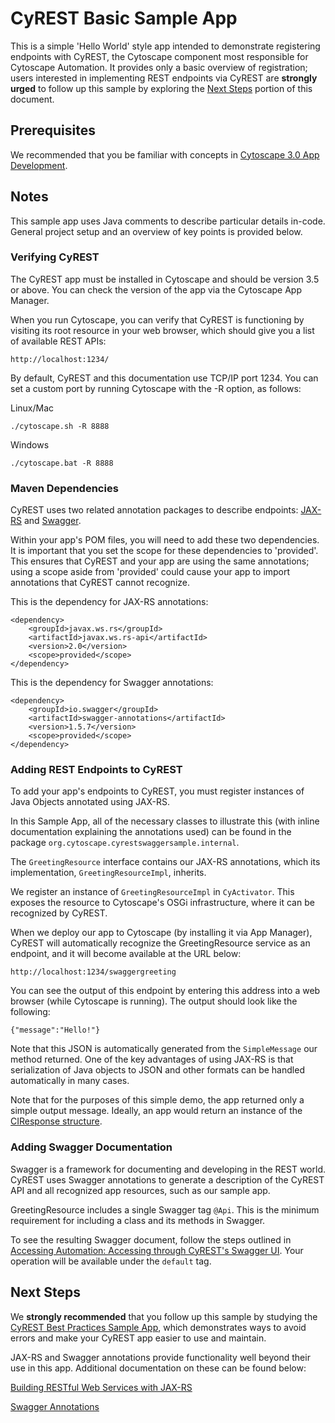 # CyREST Basic Sample App

This is a simple 'Hello World' style app intended to demonstrate registering endpoints with CyREST, the Cytoscape component most responsible for Cytoscape Automation. It provides only a basic overview of registration; users interested in implementing REST endpoints via CyREST are **strongly urged** to follow up this sample by exploring the [Next Steps](#next-steps) portion of this document.

## Prerequisites

We recommended that you be familiar with concepts in [Cytoscape 3.0 App Development](http://wiki.cytoscape.org/Cytoscape_3/AppDeveloper).

## Notes

This sample app uses Java comments to describe particular details in-code. General project setup and an overview of key points is provided below.

### Verifying CyREST

The CyREST app must be installed in Cytoscape and should be version 3.5 or above. You can check the version of the app via the Cytoscape App Manager.

When you run Cytoscape, you can verify that CyREST is functioning by visiting its root resource in your web browser, which should give you a list of available REST APIs:

```
http://localhost:1234/
```

By default, CyREST and this documentation use TCP/IP port 1234. You can set a custom port by running Cytoscape with the \-R option, as follows:

Linux/Mac
```
./cytoscape.sh -R 8888
```
Windows

```
./cytoscape.bat -R 8888
```

### Maven Dependencies

CyREST uses two related annotation packages to describe endpoints: [JAX-RS](https://docs.oracle.com/javaee/7/tutorial/jaxrs.htm#GIEPU) and [Swagger](https://github.com/swagger-api/swagger-core/wiki/Annotations-1.5.X).

Within your app's POM files, you will need to add these two dependencies. It is important that you set the scope for these dependencies to 'provided'. This ensures that CyREST and your app are using the same annotations; using a scope aside from 'provided' could cause your app to import annotations that CyREST cannot recognize.

This is the dependency for JAX-RS annotations:
```
<dependency>
	<groupId>javax.ws.rs</groupId>
	<artifactId>javax.ws.rs-api</artifactId>
	<version>2.0</version>
	<scope>provided</scope>
</dependency>
```

This is the dependency for Swagger annotations:

```
<dependency>
	<groupId>io.swagger</groupId>
	<artifactId>swagger-annotations</artifactId>
	<version>1.5.7</version>
	<scope>provided</scope>
</dependency>
```

### Adding REST Endpoints to CyREST

To add your app's endpoints to CyREST, you must register instances of Java Objects annotated using JAX-RS.

In this Sample App, all of the necessary classes to illustrate this (with inline documentation explaining the annotations used) can be found in the package ```org.cytoscape.cyrestswaggersample.internal```.

The ```GreetingResource``` interface contains our JAX-RS annotations, which its implementation, ```GreetingResourceImpl```, inherits.

We register an instance of ```GreetingResourceImpl``` in ```CyActivator```. This exposes the resource to Cytoscape's OSGi infrastructure, where it can be recognized by CyREST.

When we deploy our app to Cytoscape (by installing it via App Manager), CyREST will automatically recognize the GreetingResource service as an endpoint, and it will become available at the URL below:

```
http://localhost:1234/swaggergreeting
```

You can see the output of this endpoint by entering this address into a web browser (while Cytoscape is running). The output should look like the following:

```
{"message":"Hello!"}
```

Note that this JSON is automatically generated from the ```SimpleMessage``` our method returned. One of the key advantages of using JAX-RS is that serialization of Java objects to JSON and other formats can be handled automatically in many cases.

Note that for the purposes of this simple demo, the app returned only a simple output message. Ideally, an app would return an instance of the [CIResponse structure](https://github.com/cytoscape/cytoscape-automation/wiki/App-Developers:-JAX-RS-Best-Practices#ciresponse).

### Adding Swagger Documentation

Swagger is a framework for documenting and developing in the REST world. CyREST uses Swagger annotations to generate a description of the CyREST API and all recognized app resources, such as our sample app.

GreetingResource includes a single Swagger tag ```@Api```. This is the minimum requirement for including a class and its methods in Swagger.

To see the resulting Swagger document, follow the steps outlined in [Accessing Automation: Accessing through CyREST's Swagger UI](https://github.com/cytoscape/cytoscape-automation/blob/master/for-app-developers/accessing_automation.md#accessing-through-cyrests-swagger-ui). Your operation will be available under the ```default``` tag.

## Next Steps

We **strongly recommended** that you follow up this sample by studying the [CyREST Best Practices Sample App](https://github.com/cytoscape/cytoscape-automation/tree/master/for-app-developers/cy-automation-cy-rest-best-practices-sample), which demonstrates ways to avoid errors and make your CyREST app easier to use and maintain.

JAX-RS and Swagger annotations provide functionality well beyond their use in this app. Additional documentation on these can be found below:

[Building RESTful Web Services with JAX-RS](https://docs.oracle.com/javaee/7/tutorial/jaxrs.htm#GIEPU)

[Swagger Annotations](https://github.com/swagger-api/swagger-core/wiki/Annotations-1.5.X)
